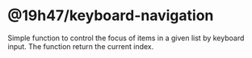 # @19h47/keyboard-navigation

Simple function to control the focus of items in a given list by keyboard input. The function return the current index.
